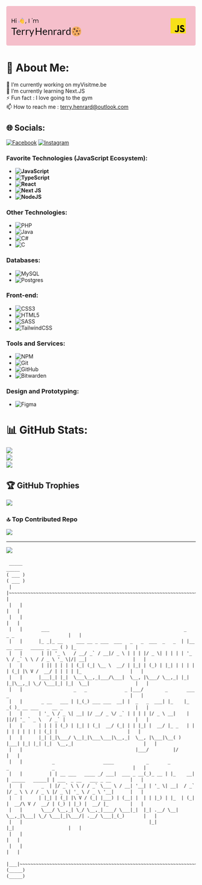 ![Header](./github-header-image3.png)

# 💫 About Me:
🔭 I’m currently working on myVisitme.be<br>🌱 I’m currently learning Next.JS<br>⚡ Fun fact : I love going to the gym<br>📫 How to reach me : terry.henrard@outlook.com


## 🌐 Socials:
[![Facebook](https://img.shields.io/badge/Facebook-%231877F2.svg?logo=Facebook&logoColor=white)](https://facebook.com/Terry_Henrard) [![Instagram](https://img.shields.io/badge/Instagram-%23E4405F.svg?logo=Instagram&logoColor=white)](https://instagram.com/terryhenrard) 

### **Favorite Technologies (JavaScript Ecosystem):**
- **![JavaScript](https://img.shields.io/badge/javascript-%23323330.svg?style=for-the-badge&logo=javascript&logoColor=%23F7DF1E)**
- **![TypeScript](https://img.shields.io/badge/typescript-%23007ACC.svg?style=for-the-badge&logo=typescript&logoColor=white)**
- **![React](https://img.shields.io/badge/react-%2320232a.svg?style=for-the-badge&logo=react&logoColor=%2361DAFB)**
- **![Next JS](https://img.shields.io/badge/Next-black?style=for-the-badge&logo=next.js&logoColor=white)**
- **![NodeJS](https://img.shields.io/badge/node.js-6DA55F?style=for-the-badge&logo=node.js&logoColor=white)**

### **Other Technologies:**
- ![PHP](https://img.shields.io/badge/php-%23777BB4.svg?style=for-the-badge&logo=php&logoColor=white)
- ![Java](https://img.shields.io/badge/java-%23ED8B00.svg?style=for-the-badge&logo=openjdk&logoColor=white)
- ![C#](https://img.shields.io/badge/c%23-%23239120.svg?style=for-the-badge&logo=csharp&logoColor=white)
- ![C](https://img.shields.io/badge/c-%2300599C.svg?style=for-the-badge&logo=c&logoColor=white)

### **Databases:**
- ![MySQL](https://img.shields.io/badge/mysql-4479A1.svg?style=for-the-badge&logo=mysql&logoColor=white)
- ![Postgres](https://img.shields.io/badge/postgres-%23316192.svg?style=for-the-badge&logo=postgresql&logoColor=white)

### **Front-end:**
- ![CSS3](https://img.shields.io/badge/css3-%231572B6.svg?style=for-the-badge&logo=css3&logoColor=white)
- ![HTML5](https://img.shields.io/badge/html5-%23E34F26.svg?style=for-the-badge&logo=html5&logoColor=white)
- ![SASS](https://img.shields.io/badge/SASS-hotpink.svg?style=for-the-badge&logo=SASS&logoColor=white)
- ![TailwindCSS](https://img.shields.io/badge/tailwindcss-%2338B2AC.svg?style=for-the-badge&logo=tailwind-css&logoColor=white)

### **Tools and Services:**
- ![NPM](https://img.shields.io/badge/NPM-%23CB3837.svg?style=for-the-badge&logo=npm&logoColor=white)
- ![Git](https://img.shields.io/badge/git-%23F05033.svg?style=for-the-badge&logo=git&logoColor=white)
- ![GitHub](https://img.shields.io/badge/github-%23121011.svg?style=for-the-badge&logo=github&logoColor=white)
- ![Bitwarden](https://img.shields.io/badge/bitwarden-%23175DDC.svg?style=for-the-badge&logo=bitwarden&logoColor=white)

### **Design and Prototyping:**
- ![Figma](https://img.shields.io/badge/figma-%23F24E1E.svg?style=for-the-badge&logo=figma&logoColor=white)

# 📊 GitHub Stats:
![](https://github-readme-stats.vercel.app/api?username=TerryHenrard&theme=dark&hide_border=true&include_all_commits=false&count_private=false)<br/>
![](https://github-readme-streak-stats.herokuapp.com/?user=TerryHenrard&theme=dark&hide_border=true)<br/>
![](https://github-readme-stats.vercel.app/api/top-langs/?username=TerryHenrard&theme=dark&hide_border=true&include_all_commits=false&count_private=false&layout=compact)

## 🏆 GitHub Trophies
![](https://github-profile-trophy.vercel.app/?username=TerryHenrard&theme=radical&no-frame=true&no-bg=false&margin-w=4)

### 🔝 Top Contributed Repo
![](https://github-contributor-stats.vercel.app/api?username=TerryHenrard&limit=5&theme=dark&combine_all_yearly_contributions=true)

---
[![](https://visitcount.itsvg.in/api?id=TerryHenrard&icon=5&color=13)](https://visitcount.itsvg.in)

```
 _____                                                                                                               _____ 
( ___ )                                                                                                             ( ___ )
 |   |~~~~~~~~~~~~~~~~~~~~~~~~~~~~~~~~~~~~~~~~~~~~~~~~~~~~~~~~~~~~~~~~~~~~~~~~~~~~~~~~~~~~~~~~~~~~~~~~~~~~~~~~~~~~~~~|   | 
 |   |                                                                                                               |   | 
 |   |                                                                                                               |   | 
 |   |       ___                                                  _                           _ _                    |   | 
 |   |      |_ _|_ __     ___ __ _ ___  ___   _   _  ___  _   _  | |__   __ ___   _____ _ __ ( ) |_                  |   | 
 |   |       | || '_ \   / __/ _` / __|/ _ \ | | | |/ _ \| | | | | '_ \ / _` \ \ / / _ \ '_ \|/| __|                 |   | 
 |   |       | || | | | | (_| (_| \__ \  __/ | |_| | (_) | |_| | | | | | (_| |\ V /  __/ | | | | |_                  |   | 
 |   |      |___|_| |_|  \___\__,_|___/\___|  \__, |\___/ \__,_| |_| |_|\__,_| \_/ \___|_| |_|  \__|                 |   | 
 |   |                   _   _              _ |___/        _       ___ _                                             |   | 
 |   |       _ __   ___ | |_(_) ___ ___  __| |  _   _  ___| |_    |_ _( )_ __ ___     __ _                           |   | 
 |   |      | '_ \ / _ \| __| |/ __/ _ \/ _` | | | | |/ _ \ __|    | ||/| '_ ` _ \   / _` |                          |   | 
 |   |      | | | | (_) | |_| | (_|  __/ (_| | | |_| |  __/ |_ _   | |  | | | | | | | (_| |                          |   | 
 |   |      |_| |_|\___/ \__|_|\___\___|\__,_|  \__, |\___|\__( ) |___| |_| |_| |_|  \__,_|                          |   | 
 |   |                                          |___/         |/                                                     |   | 
 |   |           _                  ____            _       _         _                _                             |   | 
 |   |          | | __ ___   ____ _/ ___|  ___ _ __(_)_ __ | |_    __| | _____   _____| | ___  _ __   ___ _ __       |   | 
 |   |       _  | |/ _` \ \ / / _` \___ \ / __| '__| | '_ \| __|  / _` |/ _ \ \ / / _ \ |/ _ \| '_ \ / _ \ '__|      |   | 
 |   |      | |_| | (_| |\ V / (_| |___) | (__| |  | | |_) | |_  | (_| |  __/\ V /  __/ | (_) | |_) |  __/ |_        |   | 
 |   |       \___/ \__,_| \_/ \__,_|____/ \___|_|  |_| .__/ \__|  \__,_|\___| \_/ \___|_|\___/| .__/ \___|_(_)       |   | 
 |   |                                               |_|                                      |_|                    |   | 
 |   |                                                                                                               |   | 
 |   |                                                                                                               |   | 
 |___|~~~~~~~~~~~~~~~~~~~~~~~~~~~~~~~~~~~~~~~~~~~~~~~~~~~~~~~~~~~~~~~~~~~~~~~~~~~~~~~~~~~~~~~~~~~~~~~~~~~~~~~~~~~~~~~|___| 
(_____)                                                                                                             (_____)
```

<!-- Proudly created with GPRM ( https://gprm.itsvg.in ) -->
